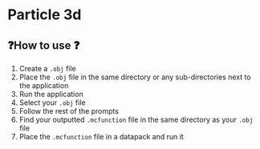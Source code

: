 # Particle 3d
## ❓How to use ❓
1. Create a `.obj` file
2. Place the `.obj` file in the same directory or any sub-directories next to the application
3. Run the application
4. Select your `.obj` file
5. Follow the rest of the prompts
6. Find your outputted `.mcfunction` file in the same directory as your `.obj` file
7. Place the `.mcfunction` file in a datapack and run it
